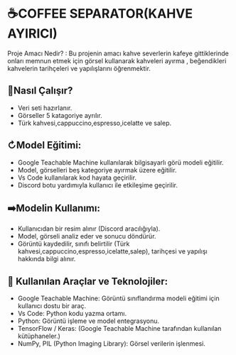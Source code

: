 # ☕COFFEE SEPARATOR(KAHVE AYIRICI)
Proje Amacı Nedir? : Bu projenin amacı kahve severlerin kafeye gittiklerinde onları memnun etmek için görsel kullanarak kahveleri ayırma , beğendikleri kahvelerin tarihçeleri ve yapılışlarını öğrenmektir. 
## 🔎Nasıl Çalışır?
* Veri seti hazırlanır.
* Görseller 5 katagoriye ayrılır.
* Türk kahvesi,cappuccino,espresso,icelatte ve salep.

  
## ↻Model Eğitimi:
* Google Teachable Machine kullanılarak bilgisayarlı görü modeli eğitilir.
* Model, görselleri beş kategoriye ayırmak üzere eğitilir.
* Vs Code kullanılarak kod hayata geçirilir.
* Discord botu yardımıyla kullanıcı ile etkileşime geçirilir.

## ➡️Modelin Kullanımı:
* Kullanıcıdan bir resim alınır (Discord aracılığıyla).
* Model, görseli analiz eder ve sonucu döndürür.
* Görüntü kaydedilir, sınıfı belirtilir (Türk kahvesi,cappuccino,espresso,icelatte,salep), tarihçesi ve yapılışı hakkında bilgi alınır.

## 🧰 Kullanılan Araçlar ve Teknolojiler:
* Google Teachable Machine: Görüntü sınıflandırma modeli eğitimi için kullanıcı dostu bir araç.
* Vs Code: Python kodu yazma ortamı.
* Python: Görüntü işleme ve model entegrasyonu.
* TensorFlow / Keras: (Google Teachable Machine tarafından kullanılan kütüphaneler.)
* NumPy, PIL (Python Imaging Library): Görsel verilerin işlenmesi.
